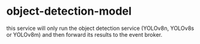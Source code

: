 # object-detection-model
this service will only run the object detection service (YOLOv8n, YOLOv8s or YOLOv8m) and then forward its results to the event broker.
